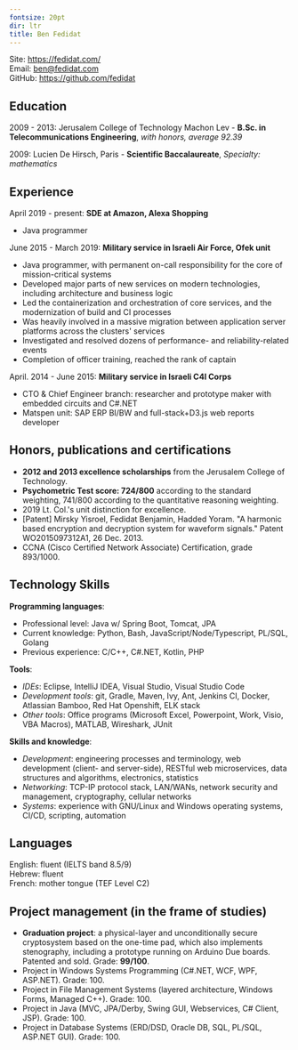 ```yaml
---
fontsize: 20pt
dir: ltr
title: Ben Fedidat
---
```


Site: <https://fedidat.com/>  
Email: <ben@fedidat.com>  
GitHub: <https://github.com/fedidat>  

## Education

2009 - 2013: Jerusalem College of Technology Machon Lev - **B.Sc. in Telecommunications Engineering**, *with honors, average 92.39*

2009: Lucien De Hirsch, Paris - **Scientific Baccalaureate**, *Specialty: mathematics*


## Experience

April 2019 - present: **SDE at Amazon, Alexa Shopping**

* Java programmer

June 2015 - March 2019: **Military service in Israeli Air Force, Ofek unit**

* Java programmer, with permanent on-call responsibility for the core of mission-critical systems
* Developed major parts of new services on modern technologies, including architecture and business logic
* Led the containerization and orchestration of core services, and the modernization of build and CI processes
* Was heavily involved in a massive migration between application server platforms across the clusters' services
* Investigated and resolved dozens of performance- and reliability-related events
* Completion of officer training, reached the rank of captain

April. 2014 - June 2015: **Military service in Israeli C4I Corps**

* CTO & Chief Engineer branch: researcher and prototype maker with embedded circuits and C#.NET
* Matspen unit: SAP ERP BI/BW and full-stack+D3.js web reports developer


## Honors, publications and certifications

* **2012 and 2013 excellence scholarships** from the Jerusalem College of Technology.
* **Psychometric Test score: 724/800** according to the standard weighting, 741/800 according to the quantitative reasoning weighting.
* 2019 Lt. Col.'s unit distinction for excellence.
* [Patent] Mirsky Yisroel, Fedidat Benjamin, Hadded Yoram. "A harmonic based encryption and decryption system for waveform signals." Patent WO2015097312A1, 26 Dec. 2013.
* CCNA (Cisco Certified Network Associate) Certification, grade 893/1000.


## Technology Skills

**Programming languages**:

* Professional level: Java w/ Spring Boot, Tomcat, JPA
* Current knowledge: Python, Bash, JavaScript/Node/Typescript, PL/SQL, Golang
* Previous experience: C/C++, C#.NET, Kotlin, PHP

**Tools**:

* *IDEs*: Eclipse, IntelliJ IDEA, Visual Studio, Visual Studio Code
* *Development tools*: git, Gradle, Maven, Ivy, Ant, Jenkins CI, Docker, Atlassian Bamboo, Red Hat Openshift, ELK stack
* *Other tools*: Office programs (Microsoft Excel, Powerpoint, Work, Visio, VBA Macros), MATLAB, Wireshark, JUnit

**Skills and knowledge**:

* *Development*: engineering processes and terminology, web development (client- and server-side), RESTful web microservices, data structures and algorithms, electronics, statistics
* *Networking*: TCP-IP protocol stack, LAN/WANs, network security and management, cryptography, cellular networks
* *Systems*: experience with GNU/Linux and Windows operating systems, CI/CD, scripting, automation


## Languages

English: fluent (IELTS band 8.5/9)  
Hebrew: fluent  
French: mother tongue (TEF Level C2)


## Project management (in the frame of studies)

* **Graduation project**: a physical-layer and unconditionally secure cryptosystem based on the one-time pad, which also implements stenography, including a prototype running on Arduino Due boards. Patented and sold. Grade: **99/100**.
* Project in Windows Systems Programming (C#.NET, WCF, WPF, ASP.NET). Grade: 100.
* Project in File Management Systems (layered architecture, Windows Forms, Managed C++). Grade: 100.
* Project in Java (MVC, JPA/Derby, Swing GUI, Webservices, C# Client, JSP). Grade: 100.
* Project in Database Systems (ERD/DSD, Oracle DB, SQL, PL/SQL, ASP.NET GUI). Grade: 100.